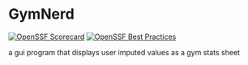 # GymNerd

[![OpenSSF Scorecard](https://api.scorecard.dev/projects/github.com/{ASNOLEN}/{Gymnerd}/badge)](https://scorecard.dev/viewer/?uri=github.com/{ASNOLEN}/{Gymnerd})
[![OpenSSF Best Practices](https://www.bestpractices.dev/projects/10277/badge)](https://www.bestpractices.dev/projects/10277)

a gui program that displays user imputed values as a gym stats sheet

